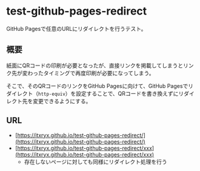 # test-github-pages-redirect

GitHub Pagesで任意のURLにリダイレクトを行うテスト。

## 概要

紙面にQRコードの印刷が必要となったが、直接リンクを掲載してしまうとリンク先が変わったタイミングで再度印刷が必要になってしまう。

そこで、そのQRコードのリンクをGitHub Pagesに向けて、GitHub Pagesでリダイレクト（`http-equiv`）を設定することで、QRコードを書き換えずにリダイレクト先を変更できるようにする。

## URL

- [https://itxryx.github.io/test-github-pages-redirect/](https://itxryx.github.io/test-github-pages-redirect/)
- [https://itxryx.github.io/test-github-pages-redirect/xxx](https://itxryx.github.io/test-github-pages-redirect/xxx)
  - 存在しないページに対しても同様にリダイレクト処理を行う
